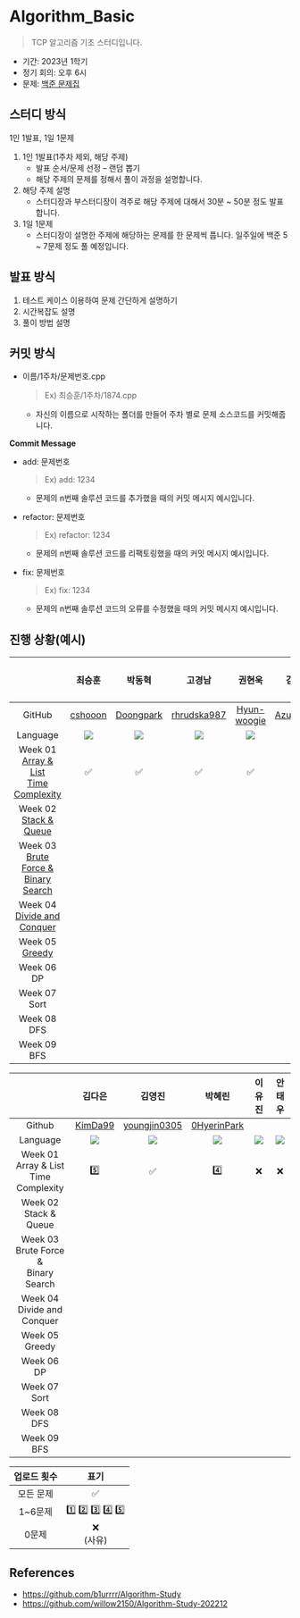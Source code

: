 # Algorithm_Basic
> TCP 알고리즘 기초 스터디입니다. 
- 기간: 2023년 1학기
- 정기 회의: 오후 6시
- 문제: [백준 문제집](https://www.acmicpc.net/workbook/view/14568)
## 스터디 방식
1인 1발표, 1일 1문제 
1. 1인 1발표(1주차 제외, 해당 주제)
    * 발표 순서/문제 선정 – 랜덤 뽑기 
    * 해당 주제의 문제를 정해서 풀이 과정을 설명합니다.  
2. 해당 주제 설명
    * 스터디장과 부스터디장이 격주로 해당 주제에 대해서 30분 ~ 50분 정도 발표합니다.
3. 1일 1문제
    * 스터디장이 설명한 주제에 해당하는 문제를 한 문제씩 풉니다. 일주일에 백준 5 ~ 7문제 정도 풀 예정입니다. 
## 발표 방식
1. 테스트 케이스 이용하여 문제 간단하게 설명하기
2. 시간복잡도 설명
3. 풀이 방법 설명

## 커밋 방식

- 이름/1주차/문제번호.cpp
  
  > Ex) 최승훈/1주차/1874.cpp
  
  - 자신의 이름으로 시작하는 폴더를 만들어 주차 별로 문제 소스코드를 커밋해줍니다.
  
 **Commit Message**
 
 - add: 문제번호

   > Ex) add: 1234

   - 문제의 n번째 솔루션 코드를 추가했을 때의 커밋 메시지 예시입니다.
   
 - refactor: 문제번호

   > Ex) refactor: 1234
   
   - 문제의 n번째 솔루션 코드를 리팩토링했을 때의 커밋 메시지 예시입니다.
   
- fix: 문제번호

   > Ex) fix: 1234
  
   - 문제의 n번째 솔루션 코드의 오류를 수정했을 때의 커밋 메시지 예시입니다.

## 진행 상황(예시)
|  | 최승훈 | 박동혁 | 고경남 | 권현욱 | 김경준 | 김경환 |
| :---: | :---: | :---: | :---: | :---: | :---:| :---: |
| GitHub | [cshooon](https://github.com/cshooon) | [Doongpark](https://github.com/Doongpark) | [rhrudska987](https://github.com/rhrudska987) | [Hyun-woogie](https://github.com/Hyun-woogie) | [AzureSoda](https://github.com/AzureSoda) | 
| Language | <img src="https://img.shields.io/badge/python-3776AB?style=for-the-badge&logo=python&logoColor=white"> | <img src="https://img.shields.io/badge/c++-00599C?style=for-the-badge&logo=c%2B%2B&logoColor=white"> | <img src="https://img.shields.io/badge/java-007396?style=for-the-badge&logo=java&logoColor=white"> | <img src="https://img.shields.io/badge/c++-00599C?style=for-the-badge&logo=c%2B%2B&logoColor=white"> | <img src="https://img.shields.io/badge/c++-00599C?style=for-the-badge&logo=c%2B%2B&logoColor=white"> | <img src="https://img.shields.io/badge/python-3776AB?style=for-the-badge&logo=python&logoColor=white"> |
| Week 01</br>[Array & List](https://velog.io/@blublue_02/ArrayvsList)</br>[Time Complexity](https://velog.io/@dooongpark/알고리즘-시간-복잡도-Time-Complexity) | ✅ | ✅ |✅ | ✅ | ❌ | :one: |
| Week 02</br>[Stack &</br>Queue](https://velog.io/@blublue_02/Stack-Queue) | 
| Week 03</br>[Brute Force &](https://velog.io/@dooongpark/알고리즘-브루트-포스-완전-탐색) </br>[Binary Search](https://velog.io/@dooongpark/알고리즘-이분-탐색-이진-탐색) |  
| Week 04</br>[Divide and</br>Conquer](https://velog.io/@blublue_02/분할-정복) | 
| Week 05</br>[Greedy](https://velog.io/@dooongpark/알고리즘-그리디-알고리즘-Greedy) | 
| Week 06</br>DP |  
| Week 07</br>Sort |  
| Week 08</br>DFS | 
| Week 09</br>BFS | 

| | 김다은 | 김영진 | 박혜린 | 이유진 | 안태우 |
| :---: | :---: | :---: | :---: | :---:| :---:|
| Github | [KimDa99](https://github.com/KimDa99) | [youngjin0305](https://github.com/youngjin0305) | [0HyerinPark](https://github.com/0HyerinPark)
| Language | <img src="https://img.shields.io/badge/c++-00599C?style=for-the-badge&logo=c%2B%2B&logoColor=white"> | <img src="https://img.shields.io/badge/C-A8B9CC.svg?style=for-the-badge&logo=C&logoColor=black"> | <img src="https://img.shields.io/badge/python-3776AB?style=for-the-badge&logo=python&logoColor=white"> |<img src="https://img.shields.io/badge/c++-00599C?style=for-the-badge&logo=c%2B%2B&logoColor=white"> | <img src="https://img.shields.io/badge/C-A8B9CC.svg?style=for-the-badge&logo=C&logoColor=black"> |
| Week 01</br>Array & List</br>Time Complexity | 5️⃣ | ✅ | 4️⃣ | ❌ | ❌ |
| Week 02</br>Stack &</br>Queue | 
| Week 03</br>Brute Force &</br>Binary Search |  
| Week 04</br>Divide and</br>Conquer | 
| Week 05</br>Greedy | 
| Week 06</br>DP |  
| Week 07</br>Sort |  
| Week 08</br>DFS | 
| Week 09</br>BFS | 


| 업로드 횟수 | 표기 |
| :---: | :---: |
| 모든 문제 | ✅ |
| 1~6문제 | 1️⃣ 2️⃣ 3️⃣ 4️⃣ 5️⃣|
| 0문제 | ❌ <br/>(사유) |

## References
* https://github.com/b1urrrr/Algorithm-Study
* https://github.com/willow2150/Algorithm-Study-202212
